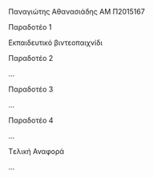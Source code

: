 ﻿Παναγιώτης Αθανασιάδης ΑΜ Π2015167

Παραδοτέο 1

Εκπαιδευτικό βιντεοπαιχνίδι

Παραδοτέο 2

...

Παραδοτέο 3

...

Παραδοτέο 4

...

Tελική Αναφορά

...